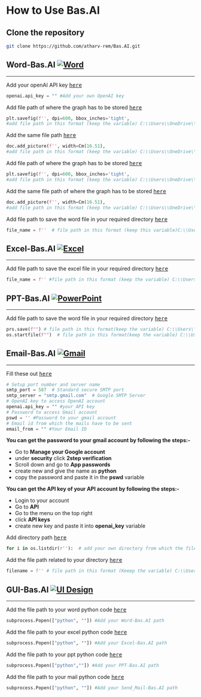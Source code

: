 # How to Use Bas.AI
## Clone the repository
```bash
git clone https://github.com/atharv-rem/Bas.AI.git
```
## Word-Bas.AI [![Word](https://img.shields.io/badge/Word-2B579A?style=for-the-badge&logo=microsoft-word&logoColor=white)](https://your-link-here)
---
Add your openAI API key <kbd>[here](https://github.com/atharv-rem/Bas.AI/blob/7274ac588e537616122b36a0247a4eb836d3c7ff/Word.py#L22-L22)</kbd>
```python
openai.api_key = "" #Add your own OpenAI key
```

Add file path of where the graph has to be stored <kbd>[here](https://github.com/atharv-rem/Bas.AI/blob/7274ac588e537616122b36a0247a4eb836d3c7ff/Word.py#L304)</kbd>
```python
plt.savefig(f'', dpi=600, bbox_inches='tight',
#add file path in this format (keep the variable) C:\\Users\\OneDrive\\Desktop\\code\\{TofGraph1}.png
```
Add the same file path <kbd>[here](https://github.com/atharv-rem/Bas.AI/blob/7274ac588e537616122b36a0247a4eb836d3c7ff/Word.py#L307)</kbd>
```python
doc.add_picture(f'', width=Cm(16.51),
#add file path in this format (keep the variable) C:\\Users\\OneDrive\\Desktop\\code\\{TofGraph1}.png
```
Add file path of where the graph has to be stored <kbd>[here](https://github.com/atharv-rem/Bas.AI/blob/7274ac588e537616122b36a0247a4eb836d3c7ff/Word.py#L539)</kbd>
```python
plt.savefig(f'', dpi=600, bbox_inches='tight',
#add file path in this format (keep the variable) C:\\Users\\OneDrive\\Desktop\\code\\{TofGraph2}.png
```
Add the same file path of where the graph has to be stored <kbd>[here](https://github.com/atharv-rem/Bas.AI/blob/7274ac588e537616122b36a0247a4eb836d3c7ff/Word.py#L542)</kbd>
```python
doc.add_picture(f'', width=Cm(16.51),
#add file path in this format (keep the variable) C:\\Users\\OneDrive\\Desktop\\code\\{TofGraph1}.png
```
Add file path to save the word file in your required directory <kbd>[here](https://github.com/atharv-rem/Bas.AI/blob/7274ac588e537616122b36a0247a4eb836d3c7ff/Word.py#L628)</kbd>
```python
file_name = f''  # file path in this format (keep this variable)C:\\Users\\OneDrive\\Desktop\\code\\{H1} - Annual Performance.docx
```
## Excel-Bas.AI [![Excel](https://img.shields.io/badge/Excel-008000?style=for-the-badge&logo=microsoft-excel&logoColor=white)](https://your-link-here)
---
Add file path to save the excel file in your required directory <kbd>[here](https://github.com/atharv-rem/Bas.AI/blob/b7cbe3381b8621b73f9e8d36605f70cb4813a3fc/Excel.py#L152C7-L152C7)</kbd>
```python
file_name = f'' #file path in this format (keep the variable) C:\\Users\\OneDrive\\Desktop\\code\\{Name} - Annual Performance.xlsx
```
## PPT-Bas.AI [![PowerPoint](https://img.shields.io/badge/PowerPoint-FF4F28?style=for-the-badge&logo=microsoft-powerpoint&logoColor=white)](https://your-link-here)
---
Add file path to save the word file in your required directory <kbd>[here](https://github.com/atharv-rem/Bas.AI/blob/b7cbe3381b8621b73f9e8d36605f70cb4813a3fc/PPT.py#L292C1-L293C117)</kbd>
```python
prs.save(f"") # file path in this format(keep the variable) C:\\Users\\OneDrive\\Desktop\\code\\{file_name}
os.startfile(f"")  # file path in this format(keep the variable) C:\\Users\\OneDrive\\Desktop\\code\\{file_name}
```
## Email-Bas.AI [![Gmail](https://img.shields.io/badge/Gmail-D14836?style=for-the-badge&logo=gmail&logoColor=white)](https://your-link-here)
---
Fill these out <kbd>[here](https://github.com/atharv-rem/Bas.AI/blob/b7cbe3381b8621b73f9e8d36605f70cb4813a3fc/Send%20mail.py#L11C1-L22C31)</kbd>
```python
# Setup port number and server name
smtp_port = 587  # Standard secure SMTP port
smtp_server = "smtp.gmail.com"  # Google SMTP Server
# OpenAI key to access OpenAI account
openai.api_key = "" #your API key
# Password to access Gmail account
pswd = '' #Password to your gmail account
# Email id from which the mails have to be sent
email_from = "" #Your Email ID
```
**You can get the password to your gmail account by following the steps:-**
- Go to **Manage your Google account**
- under **security** click **2step verification**
- Scroll down and go to **App passwords**
- create new and give the name as **python**
- copy the password and paste it in the **pswd** variable

**You can get the API key of your API account by following the steps:-**
- Login to your account
- Go to **API**
- Go to the menu on the top right
- click **API keys**
- create new key and paste it into **openai_key** variable
  
Add directory path <kbd>[here](https://github.com/atharv-rem/Bas.AI/blob/b7cbe3381b8621b73f9e8d36605f70cb4813a3fc/Send%20mail.py#L166C8-L166C8)</kbd> 
```python
for i in os.listdir(r''):  # add your own directory from which the files are being displayed
```
Add the file path related to your directory <kbd>[here](https://github.com/atharv-rem/Bas.AI/blob/b7cbe3381b8621b73f9e8d36605f70cb4813a3fc/Send%20mail.py#L229C20-L229C20)</kbd>
```python
filename = f'' # file path in this format (Keeep the variable) C:\\Users\\OneDrive\\Desktop\\code\\{v}
```
## GUI-Bas.AI [![UI Design](https://img.shields.io/badge/UI%20Design-EAA52C?style=for-the-badge&labelColor=purple)](https://your-ui-design-link-here)
---
Add the file path to your word python code <kbd>[here](https://github.com/atharv-rem/Bas.AI/blob/3875b93b12d9be55a5d57f97656f89c22bd7189d/GUI.py#L47)</kbd>
```python
subprocess.Popen(["python", ""]) #Add your Word-Bas.AI path
```
Add the file path to your excel python code <kbd>[here](https://github.com/atharv-rem/Bas.AI/blob/3875b93b12d9be55a5d57f97656f89c22bd7189d/GUI.py#L55)</kbd>
```python
subprocess.Popen(["python", ""]) #Add your Excel-Bas.AI path
```
Add the file path to your ppt python code <kbd>[here](https://github.com/atharv-rem/Bas.AI/blob/3875b93b12d9be55a5d57f97656f89c22bd7189d/GUI.py#L62)</kbd>
```python
subprocess.Popen(["python",""]) #Add your PPT-Bas.AI path
```
Add the file path to your mail python code <kbd>[here](https://github.com/atharv-rem/Bas.AI/blob/3875b93b12d9be55a5d57f97656f89c22bd7189d/GUI.py#L71)</kbd>
```python
subprocess.Popen(["python", ""]) #Add your Send_Mail-Bas.AI path
```
